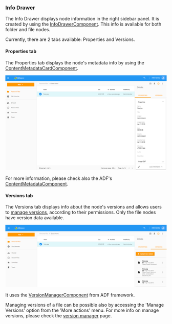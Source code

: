 ### Info Drawer

The Info Drawer displays node information in the right sidebar panel. It is created by using the [InfoDrawerComponent](https://alfresco.github.io/adf-component-catalog/components/InfoDrawerComponent.html). This info is available for both folder and file nodes.
 
Currently, there are 2 tabs available: Properties and Versions.

#### Properties tab

The Properties tab displays the node's metadata info by using the [ContentMetadataCardComponent](https://alfresco.github.io/adf-component-catalog/components/ContentMetadataCardComponent.html).

![](images/content-metadata.png)

For more information, please check also the ADF's [ContentMetadataComponent](https://alfresco.github.io/adf-component-catalog/components/ContentMetadataComponent.html).

#### Versions tab

The Versions tab displays info about the node's versions and allows users to [manage versions](/version-manager), according to their permissions. Only the file nodes have version data available.

![](images/version-manager-tab.png)

It uses the [VersionManagerComponent](https://alfresco.github.io/adf-component-catalog/components/VersionManagerComponent.html) from ADF framework.

Managing versions of a file can be possible also by accessing the 'Manage Versions' option from the 'More actions' menu. For more info on manage versions, please check the [version manager](/version-manager) page.
